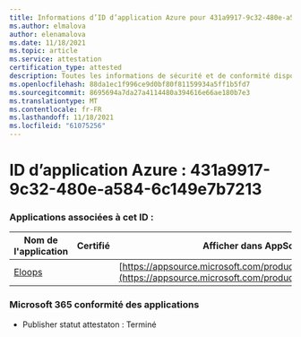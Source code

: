 ```yaml
---
title: Informations d’ID d’application Azure pour 431a9917-9c32-480e-a584-6c149e7b7213
ms.author: elmalova
author: elenamalova
ms.date: 11/18/2021
ms.topic: article
ms.service: attestation
certification_type: attested
description: Toutes les informations de sécurité et de conformité disponibles pour 431a9917-9c32-480e-a584-6c149e7b7213.
ms.openlocfilehash: 88da1ec1f996ce9d0bf80f81159934a5ff1b5fd7
ms.sourcegitcommit: 8695694a7da27a4114480a394616e66ae180b7e3
ms.translationtype: MT
ms.contentlocale: fr-FR
ms.lasthandoff: 11/18/2021
ms.locfileid: "61075256"
---
```

# <a name="azure-app-id-431a9917-9c32-480e-a584-6c149e7b7213"></a>ID d’application Azure : 431a9917-9c32-480e-a584-6c149e7b7213


### <a name="apps-associated-with-this-id"></a>Applications associées à cet ID :
| **Nom de l'application** | **Certifié** | **Afficher dans AppSource** |
|--------------|---------------|-----------------------|
| [Eloops](https://docs.microsoft.com/microsoft-365-app-certification/forward/WA200002287) |  | [https://appsource.microsoft.com/product/office/WA200002287](https://appsource.microsoft.com/product/office/WA200002287) |

### <a name="microsoft-365-app-compliance-status"></a>Microsoft 365 conformité des applications
- Publisher statut attestaton : Terminé
